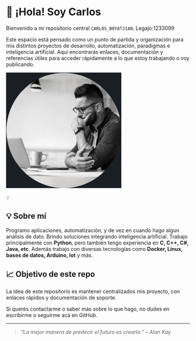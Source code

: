 # 👋 ¡Hola! Soy Carlos

Bienvenido a mi repositorio central 
`CARL0S_B0YATJIAN`. Legajo:1233099 

Este espacio está pensado como un punto de partida y organización para mis distintos proyectos de desarrollo, automatización, paradigmas e inteligencia artificial. Aquí encontrarás enlaces, documentación y referencias útiles para acceder rápidamente a lo que estoy trabajando o voy publicando.

![alt text](image.png)

💡
## 💡 Sobre mí

 Programo aplicaciones, automatización, y de vez en cuando hago algun análisis de dato. Brindo soluciones integrando inteligencia artificial. Trabajo principalmente con **Python**, pero también tengo experiencia en **C, C++, C#, Java, etc**. Además trabajo con diversas tecnologías como **Docker, Linux, bases de datos, Arduino, Iot** y más.


## 📈 Objetivo de este repo

La idea de este repositorio es mantener centralizados mis proyecto, con enlaces rápidos y documentación de soporte.

Si querés contactarme o saber más sobre lo que hago, no dudes en escribirme o seguirme acá en GitHub.

---

> *“La mejor manera de predecir el futuro es crearlo.” – Alan Kay*
